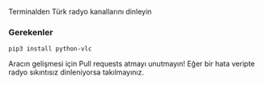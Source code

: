 Terminalden Türk radyo kanallarını dinleyin
### Gerekenler
```
pip3 install python-vlc
```

Aracın gelişmesi için Pull requests atmayı unutmayın!
Eğer bir hata veripte radyo sıkıntısız dinleniyorsa takılmayınız.
